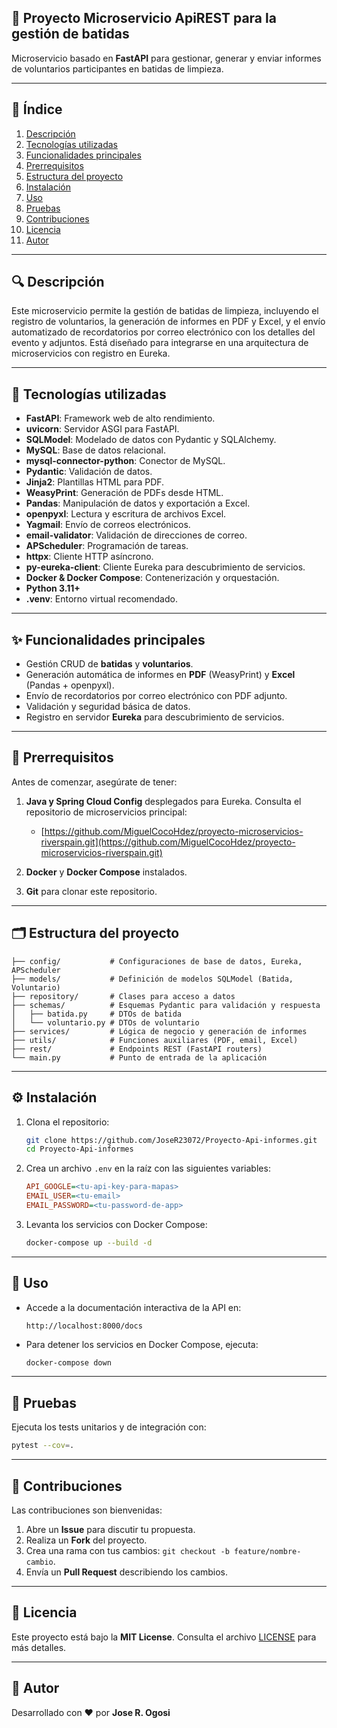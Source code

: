 ## 🧾 Proyecto Microservicio ApiREST para la gestión de batidas

Microservicio basado en **FastAPI** para gestionar, generar y enviar informes de voluntarios participantes en batidas de limpieza.

---

## 📑 Índice

1. [Descripción](#descripción)
2. [Tecnologías utilizadas](#tecnologías-utilizadas)
3. [Funcionalidades principales](#funcionalidades-principales)
4. [Prerrequisitos](#prerrequisitos)
5. [Estructura del proyecto](#estructura-del-proyecto)
6. [Instalación](#instalación)
7. [Uso](#uso)
8. [Pruebas](#pruebas)
9. [Contribuciones](#contribuciones)
10. [Licencia](#licencia)
11. [Autor](#autor)

---

## 🔍 Descripción

Este microservicio permite la gestión de batidas de limpieza, incluyendo el registro de voluntarios, la generación de informes en PDF y Excel, y el envío automatizado de recordatorios por correo electrónico con los detalles del evento y adjuntos. Está diseñado para integrarse en una arquitectura de microservicios con registro en Eureka.

---

## 🚀 Tecnologías utilizadas

* **FastAPI**: Framework web de alto rendimiento.
* **uvicorn**: Servidor ASGI para FastAPI.
* **SQLModel**: Modelado de datos con Pydantic y SQLAlchemy.
* **MySQL**: Base de datos relacional.
* **mysql-connector-python**: Conector de MySQL.
* **Pydantic**: Validación de datos.
* **Jinja2**: Plantillas HTML para PDF.
* **WeasyPrint**: Generación de PDFs desde HTML.
* **Pandas**: Manipulación de datos y exportación a Excel.
* **openpyxl**: Lectura y escritura de archivos Excel.
* **Yagmail**: Envío de correos electrónicos.
* **email-validator**: Validación de direcciones de correo.
* **APScheduler**: Programación de tareas.
* **httpx**: Cliente HTTP asíncrono.
* **py-eureka-client**: Cliente Eureka para descubrimiento de servicios.
* **Docker & Docker Compose**: Contenerización y orquestación.
* **Python 3.11+**
* **.venv**: Entorno virtual recomendado.

---

## ✨ Funcionalidades principales

* Gestión CRUD de **batidas** y **voluntarios**.
* Generación automática de informes en **PDF** (WeasyPrint) y **Excel** (Pandas + openpyxl).
* Envío de recordatorios por correo electrónico con PDF adjunto.
* Validación y seguridad básica de datos.
* Registro en servidor **Eureka** para descubrimiento de servicios.

---

## 📝 Prerrequisitos

Antes de comenzar, asegúrate de tener:

1. **Java y Spring Cloud Config** desplegados para Eureka. Consulta el repositorio de microservicios principal:

   * [https://github.com/MiguelCocoHdez/proyecto-microservicios-riverspain.git](https://github.com/MiguelCocoHdez/proyecto-microservicios-riverspain.git)
2. **Docker** y **Docker Compose** instalados.
3. **Git** para clonar este repositorio.

---

## 🗂️ Estructura del proyecto

```text
├── config/           # Configuraciones de base de datos, Eureka, APScheduler
├── models/           # Definición de modelos SQLModel (Batida, Voluntario)
├── repository/       # Clases para acceso a datos
├── schemas/          # Esquemas Pydantic para validación y respuesta
│   ├── batida.py     # DTOs de batida
│   └── voluntario.py # DTOs de voluntario
├── services/         # Lógica de negocio y generación de informes
├── utils/            # Funciones auxiliares (PDF, email, Excel)
├── rest/             # Endpoints REST (FastAPI routers)
└── main.py           # Punto de entrada de la aplicación
```

---

## ⚙️ Instalación

1. Clona el repositorio:

   ```bash
   git clone https://github.com/JoseR23072/Proyecto-Api-informes.git
   cd Proyecto-Api-informes
   ```
2. Crea un archivo `.env` en la raíz con las siguientes variables:

   ```ini
   API_GOOGLE=<tu-api-key-para-mapas>
   EMAIL_USER=<tu-email>
   EMAIL_PASSWORD=<tu-password-de-app>
   ```
3. Levanta los servicios con Docker Compose:

   ```bash
   docker-compose up --build -d
   ```

---

## 🎯 Uso

* Accede a la documentación interactiva de la API en:

  ```
  http://localhost:8000/docs
  ```

* Para detener los servicios en Docker Compose, ejecuta:

  ```bash
  docker-compose down
  ```

---

## 🧪 Pruebas

Ejecuta los tests unitarios y de integración con:

```bash
pytest --cov=.
```

---

## 🤝 Contribuciones

Las contribuciones son bienvenidas:

1. Abre un **Issue** para discutir tu propuesta.
2. Realiza un **Fork** del proyecto.
3. Crea una rama con tus cambios: `git checkout -b feature/nombre-cambio`.
4. Envía un **Pull Request** describiendo los cambios.

---

## 📄 Licencia

Este proyecto está bajo la **MIT License**. Consulta el archivo [LICENSE](LICENSE) para más detalles.

---

## 🙋 Autor

Desarrollado con ❤️ por **Jose R. Ogosi**
